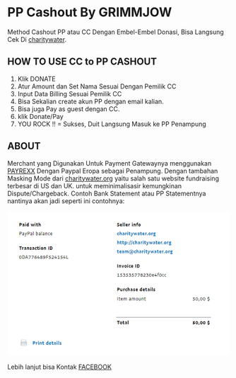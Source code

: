 # PP Cashout By GRIMMJOW

Method Cashout PP atau CC Dengan Embel-Embel Donasi, Bisa Langsung Cek Di [charitywater](https://charitywater.me/).

## HOW TO USE CC to PP CASHOUT

1. Klik DONATE 
2. Atur Amount dan Set Nama Sesuai Dengan Pemilik CC
3. Input Data Billing Sesuai Pemilik CC
4. Bisa Sekalian create akun PP dengan email kalian.
5. Bisa juga Pay as guest dengan CC.
6. klik Donate/Pay
7. YOU ROCK !! = Sukses, Duit Langsung Masuk ke PP Penampung

## ABOUT 

Merchant yang Digunakan Untuk Payment Gatewaynya menggunakan [PAYREXX](https://www.payrexx.com/en/home/) Dengan Paypal Eropa sebagai Penampung.
Dengan tambahan Masking Mode dari [charitywater.org](https://www.charitywater.org/) yaitu salah satu website fundraising terbesar di US dan UK. untuk meminimalisasir kemungkinan Dispute/Chargeback.
Contoh Bank Statement atau PP Statementnya nantinya akan jadi seperti ini contohnya: <br><br>
<img src="images/succes.png">

Lebih lanjut bisa Kontak [FACEBOOK](https://www.facebook.com/grimmjow.id)
